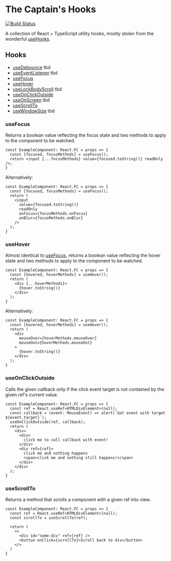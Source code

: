 # The Captain's Hooks

[![Build Status](https://travis-ci.org/OfficerHalf/the-captains-hooks.svg?branch=master)](https://travis-ci.org/OfficerHalf/the-captains-hooks)

A collection of React + TypeScript utility hooks, mostly stolen from the wonderful [useHooks][useHooks].

[useHooks]: https://usehooks.com/

## Hooks

- [useDebounce](#useDebounce) tbd
- [useEventListener](#useEventListener) tbd
- [useFocus](#useFocus)
- [useHover](#useHover)
- [useLockBodyScroll](#useLockBodyScroll) tbd
- [useOnClickOutside](#useOnClickOutside)
- [useOnScreen](#useOnScreen) tbd
- [useScrollTo](#useScrollTo)
- [useWindowSize](#useWindowSize) tbd

### useFocus

Returns a boolean value reflecting the focus state and two methods to apply to the component to be watched.

``` tsx
const ExampleComponent: React.FC = props => {
  const [focused, focusMethods] = useFocus();
  return <input {...focusMethods} value={focused.toString()} readOnly />;
}
```

Alternatively:

``` tsx
const ExampleComponent: React.FC = props => {
  const [focused, focusMethods] = useFocus();
  return (
    <input
      value={focused.toString()}
      readOnly
      onFocus={focusMethods.onFocus}
      onBlur={focusMethods.onBlur}
    />
  );
}
```

### useHover

Almost identical to [useFocus](#useFocus), returns a boolean value reflecting the hover state and two methods to apply to the component to be watched.

``` tsx
const ExampleComponent: React.FC = props => {
  const [hovered, hoverMethods] = useHover();
  return (
    <div {...hoverMethods}>
      {hover.toString()}
    </div>
  );
}
```

Alternatively:

``` tsx
const ExampleComponent: React.FC = props => {
  const [hovered, hoverMethods] = useHover();
  return (
    <div
      mouseOver={hoverMethods.mouseOver}
      mouseOut={hoverMethods.mouseOut}
    >
      {hover.toString()}
    </div>
  );
}
```

### useOnClickOutside

Calls the given callback only if the click event target is not contained by the given ref's current value.

``` tsx
const ExampleComponent: React.FC = props => {
  const ref = React.useRef<HTMLDivElement>(null);
  const callback = (event: MouseEvent) => alert(`Got event with target ${event.target}`);
  useOnClickOutside(ref, callback);
  return (
    <div>
      <div>
        click me to call callback with event!
      </div>
      <div ref={ref}>
        click me and nothing happens
        <span>click me and nothing still happens!</span>
      </div>
    </div>
  );
}
```

### useScrollTo

Returns a method that scrolls a component with a given ref into view.

``` tsx
const ExampleComponent: React.FC = props => {
  const ref = React.useRef<HTMLDivElement>(null);
  const scrollTo = useScrollTo(ref);

  return (
    <>
      <div id="some-div" ref={ref} />
      <button onClick={scrollTo}>Scroll back to div</button>
    </>
  )
}
```
